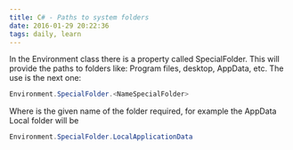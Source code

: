 ```yaml
---
title: C# - Paths to system folders
date: 2016-01-29 20:22:36
tags: daily, learn
---
```


In the Environment class there is a property called SpecialFolder. This will provide the paths to folders like: Program files, desktop, AppData, etc. The use is the next one:

```csharp
Environment.SpecialFolder.<NameSpecialFolder>
```

Where <NameSpecialFolder> is the given name of the folder required, for example the AppData Local folder will be

```csharp
Environment.SpecialFolder.LocalApplicationData
```
